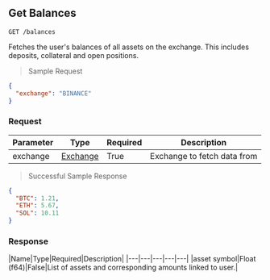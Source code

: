 ## Get Balances

`GET /balances`

Fetches the user's balances of all assets on the exchange. This includes deposits, collateral and open positions.

> Sample Request

```json
{
  "exchange": "BINANCE"
}
```

### Request

|Parameter|Type|Required|Description|
|---|---|---|---|
|exchange|[Exchange](#exchange)|True|Exchange to fetch data from|

> Successful Sample Response

```json
{
  "BTC": 1.21,
  "ETH": 5.67,
  "SOL": 10.11
}
```

### Response

|Name|Type|Required|Description|
|---|---|---|---|---|
|asset symbol|Float (f64)|False|List of assets and corresponding amounts linked to user.|